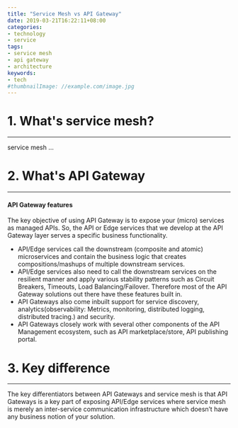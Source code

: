 ```yaml
---
title: "Service Mesh vs API Gateway"
date: 2019-03-21T16:22:11+08:00
categories:
- technology
- service
tags:
- service mesh
- api gateway
- architecture
keywords:
- tech
#thumbnailImage: //example.com/image.jpg
---
```


<!--more-->

# 1. What's service mesh?
---
service mesh ...


# 2. What's API Gateway
---
#### API Gateway features
The key objective of using API Gateway is to expose your (micro) services as managed APIs. So, the API or Edge services that we develop at the API Gateway layer serves a specific business functionality.

* API/Edge services call the downstream (composite and atomic) microservices and contain the business logic that creates compositions/mashups of multiple downstream services.   
* API/Edge services also need to call the downstream services on the resilient manner and apply various stability patterns such as Circuit Breakers, Timeouts, Load Balancing/Failover. Therefore most of the API Gateway solutions out there have these features built in.
* API Gateways also come inbuilt support for service discovery, analytics(observability: Metrics, monitoring, distributed logging, distributed tracing.) and security.
* API Gateways closely work with several other components of the API Management ecosystem, such as API marketplace/store, API publishing portal.


# 3. Key difference
---
The key differentiators between API Gateways and service mesh is that API Gateways is a key part of exposing API/Edge services where service mesh is merely an inter-service communication infrastructure which doesn’t have any business notion of your solution.